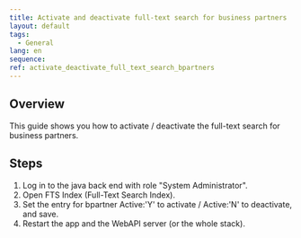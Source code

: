 ```yaml
---
title: Activate and deactivate full-text search for business partners
layout: default
tags:  
  - General
lang: en
sequence:
ref: activate_deactivate_full_text_search_bpartners
---
```


## Overview
This guide shows you how to activate / deactivate the full-text search for business partners.

## Steps
1. Log in to the java back end with role "System Administrator".
1. Open FTS Index (Full-Text Search Index).
1. Set the entry for bpartner Active:'Y' to activate / Active:'N' to deactivate, and save.
1. Restart the app and the WebAPI server (or the whole stack).
